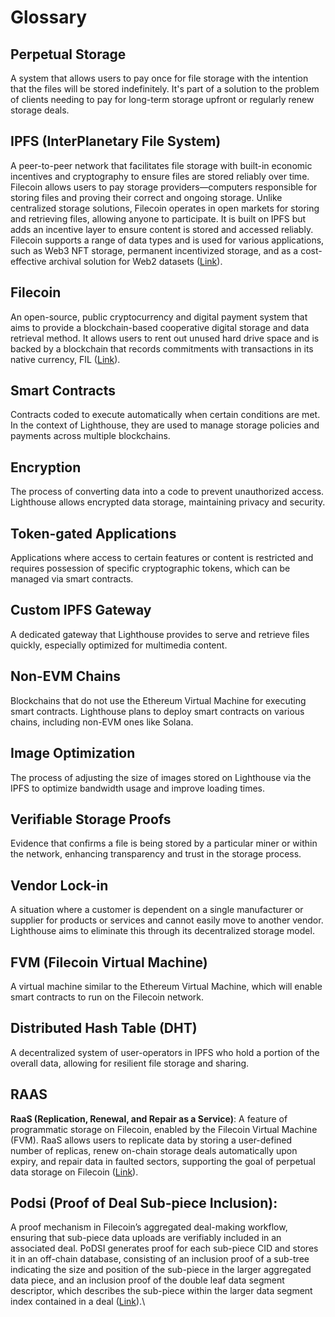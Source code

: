 # Glossary

## **Perpetual Storage**

A system that allows users to pay once for file storage with the intention that the files will be stored indefinitely. It's part of a solution to the problem of clients needing to pay for long-term storage upfront or regularly renew storage deals.

## **IPFS (InterPlanetary File System)**

A peer-to-peer network that facilitates file storage with built-in economic incentives and cryptography to ensure files are stored reliably over time. Filecoin allows users to pay storage providers—computers responsible for storing files and proving their correct and ongoing storage. Unlike centralized storage solutions, Filecoin operates in open markets for storing and retrieving files, allowing anyone to participate. It is built on IPFS but adds an incentive layer to ensure content is stored and accessed reliably. Filecoin supports a range of data types and is used for various applications, such as Web3 NFT storage, permanent incentivized storage, and as a cost-effective archival solution for Web2 datasets ([Link](https://docs.ipfs.tech/concepts/what-is-ipfs/)).

## **Filecoin**

An open-source, public cryptocurrency and digital payment system that aims to provide a blockchain-based cooperative digital storage and data retrieval method. It allows users to rent out unused hard drive space and is backed by a blockchain that records commitments with transactions in its native currency, FIL ([Link](https://docs.filecoin.io/)).

## **Smart Contracts**

Contracts coded to execute automatically when certain conditions are met. In the context of Lighthouse, they are used to manage storage policies and payments across multiple blockchains.

## **Encryption**

The process of converting data into a code to prevent unauthorized access. Lighthouse allows encrypted data storage, maintaining privacy and security.

## **Token-gated Applications**

Applications where access to certain features or content is restricted and requires possession of specific cryptographic tokens, which can be managed via smart contracts.

## **Custom IPFS Gateway**

A dedicated gateway that Lighthouse provides to serve and retrieve files quickly, especially optimized for multimedia content.

## **Non-EVM Chains**

Blockchains that do not use the Ethereum Virtual Machine for executing smart contracts. Lighthouse plans to deploy smart contracts on various chains, including non-EVM ones like Solana.

## **Image Optimization**

The process of adjusting the size of images stored on Lighthouse via the IPFS to optimize bandwidth usage and improve loading times.

## **Verifiable Storage Proofs**

Evidence that confirms a file is being stored by a particular miner or within the network, enhancing transparency and trust in the storage process.

## **Vendor Lock-in**

A situation where a customer is dependent on a single manufacturer or supplier for products or services and cannot easily move to another vendor. Lighthouse aims to eliminate this through its decentralized storage model.

## **FVM (Filecoin Virtual Machine)**

A virtual machine similar to the Ethereum Virtual Machine, which will enable smart contracts to run on the Filecoin network.

## **Distributed Hash Table (DHT)**

A decentralized system of user-operators in IPFS who hold a portion of the overall data, allowing for resilient file storage and sharing.

## RAAS

**RaaS (Replication, Renewal, and Repair as a Service)**: A feature of programmatic storage on Filecoin, enabled by the Filecoin Virtual Machine (FVM). RaaS allows users to replicate data by storing a user-defined number of replicas, renew on-chain storage deals automatically upon expiry, and repair data in faulted sectors, supporting the goal of perpetual data storage on Filecoin​ ([Link](https://docs.filecoin.io/smart-contracts/programmatic-storage/raas)).

## **Podsi (Proof of Deal Sub-piece Inclusion)**:

A proof mechanism in Filecoin’s aggregated deal-making workflow, ensuring that sub-piece data uploads are verifiably included in an associated deal. PoDSI generates proof for each sub-piece CID and stores it in an off-chain database, consisting of an inclusion proof of a sub-tree indicating the size and position of the sub-piece in the larger aggregated data piece, and an inclusion proof of the double leaf data segment descriptor, which describes the sub-piece within the larger data segment index contained in a deal​ ([Link](https://docs.filecoin.io/smart-contracts/programmatic-storage/aggregated-deal-making#proof-of-deal-sub-piece-inclusion-podsi)).\
